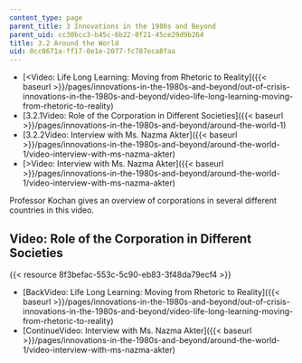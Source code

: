 ```yaml
---
content_type: page
parent_title: 3 Innovations in the 1980s and Beyond
parent_uid: cc30bcc3-b45c-6b22-0f21-45ce29d9b264
title: 3.2 Around the World
uid: 0cc0671a-ff17-0e1e-2077-fc787eca8faa
---
```


*   [\<Video: Life Long Learning: Moving from Rhetoric to Reality]({{< baseurl >}}/pages/innovations-in-the-1980s-and-beyond/out-of-crisis-innovations-in-the-1980s-and-beyond/video-life-long-learning-moving-from-rhetoric-to-reality)
*   [3.2.1Video: Role of the Corporation in Different Societies]({{< baseurl >}}/pages/innovations-in-the-1980s-and-beyond/around-the-world-1)
*   [3.2.2Video: Interview with Ms. Nazma Akter]({{< baseurl >}}/pages/innovations-in-the-1980s-and-beyond/around-the-world-1/video-interview-with-ms-nazma-akter)
*   [\>Video: Interview with Ms. Nazma Akter]({{< baseurl >}}/pages/innovations-in-the-1980s-and-beyond/around-the-world-1/video-interview-with-ms-nazma-akter)

Professor Kochan gives an overview of corporations in several different countries in this video.

Video: Role of the Corporation in Different Societies
-----------------------------------------------------

{{< resource 8f3befac-553c-5c90-eb83-3f48da79ecf4 >}}

*   [BackVideo: Life Long Learning: Moving from Rhetoric to Reality]({{< baseurl >}}/pages/innovations-in-the-1980s-and-beyond/out-of-crisis-innovations-in-the-1980s-and-beyond/video-life-long-learning-moving-from-rhetoric-to-reality)
*   [ContinueVideo: Interview with Ms. Nazma Akter]({{< baseurl >}}/pages/innovations-in-the-1980s-and-beyond/around-the-world-1/video-interview-with-ms-nazma-akter)